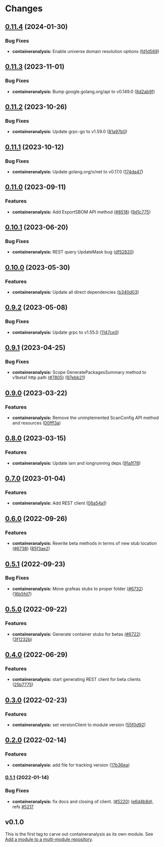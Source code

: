 # Changes

## [0.11.4](https://github.com/googleapis/google-cloud-go/compare/containeranalysis/v0.11.3...containeranalysis/v0.11.4) (2024-01-30)


### Bug Fixes

* **containeranalysis:** Enable universe domain resolution options ([fd1d569](https://github.com/googleapis/google-cloud-go/commit/fd1d56930fa8a747be35a224611f4797b8aeb698))

## [0.11.3](https://github.com/googleapis/google-cloud-go/compare/containeranalysis/v0.11.2...containeranalysis/v0.11.3) (2023-11-01)


### Bug Fixes

* **containeranalysis:** Bump google.golang.org/api to v0.149.0 ([8d2ab9f](https://github.com/googleapis/google-cloud-go/commit/8d2ab9f320a86c1c0fab90513fc05861561d0880))

## [0.11.2](https://github.com/googleapis/google-cloud-go/compare/containeranalysis/v0.11.1...containeranalysis/v0.11.2) (2023-10-26)


### Bug Fixes

* **containeranalysis:** Update grpc-go to v1.59.0 ([81a97b0](https://github.com/googleapis/google-cloud-go/commit/81a97b06cb28b25432e4ece595c55a9857e960b7))

## [0.11.1](https://github.com/googleapis/google-cloud-go/compare/containeranalysis/v0.11.0...containeranalysis/v0.11.1) (2023-10-12)


### Bug Fixes

* **containeranalysis:** Update golang.org/x/net to v0.17.0 ([174da47](https://github.com/googleapis/google-cloud-go/commit/174da47254fefb12921bbfc65b7829a453af6f5d))

## [0.11.0](https://github.com/googleapis/google-cloud-go/compare/containeranalysis/v0.10.1...containeranalysis/v0.11.0) (2023-09-11)


### Features

* **containeranalysis:** Add ExportSBOM API method ([#8518](https://github.com/googleapis/google-cloud-go/issues/8518)) ([9d1c775](https://github.com/googleapis/google-cloud-go/commit/9d1c7757ab28a4fe7dd58bffa3ccc651037b230b))

## [0.10.1](https://github.com/googleapis/google-cloud-go/compare/containeranalysis/v0.10.0...containeranalysis/v0.10.1) (2023-06-20)


### Bug Fixes

* **containeranalysis:** REST query UpdateMask bug ([df52820](https://github.com/googleapis/google-cloud-go/commit/df52820b0e7721954809a8aa8700b93c5662dc9b))

## [0.10.0](https://github.com/googleapis/google-cloud-go/compare/containeranalysis/v0.9.2...containeranalysis/v0.10.0) (2023-05-30)


### Features

* **containeranalysis:** Update all direct dependencies ([b340d03](https://github.com/googleapis/google-cloud-go/commit/b340d030f2b52a4ce48846ce63984b28583abde6))

## [0.9.2](https://github.com/googleapis/google-cloud-go/compare/containeranalysis/v0.9.1...containeranalysis/v0.9.2) (2023-05-08)


### Bug Fixes

* **containeranalysis:** Update grpc to v1.55.0 ([1147ce0](https://github.com/googleapis/google-cloud-go/commit/1147ce02a990276ca4f8ab7a1ab65c14da4450ef))

## [0.9.1](https://github.com/googleapis/google-cloud-go/compare/containeranalysis/v0.9.0...containeranalysis/v0.9.1) (2023-04-25)


### Bug Fixes

* **containeranalysis:** Scope GeneratePackagesSummary method to v1beta1 http path ([#7805](https://github.com/googleapis/google-cloud-go/issues/7805)) ([97ebb21](https://github.com/googleapis/google-cloud-go/commit/97ebb214c800a366c068dc7cab97d71e7150226d))

## [0.9.0](https://github.com/googleapis/google-cloud-go/compare/containeranalysis/v0.8.0...containeranalysis/v0.9.0) (2023-03-22)


### Features

* **containeranalysis:** Remove the unimplemented ScanConfig API method and resources ([00fff3a](https://github.com/googleapis/google-cloud-go/commit/00fff3a58bed31274ab39af575876dab91d708c9))

## [0.8.0](https://github.com/googleapis/google-cloud-go/compare/containeranalysis/v0.7.0...containeranalysis/v0.8.0) (2023-03-15)


### Features

* **containeranalysis:** Update iam and longrunning deps ([91a1f78](https://github.com/googleapis/google-cloud-go/commit/91a1f784a109da70f63b96414bba8a9b4254cddd))

## [0.7.0](https://github.com/googleapis/google-cloud-go/compare/containeranalysis/v0.6.0...containeranalysis/v0.7.0) (2023-01-04)


### Features

* **containeranalysis:** Add REST client ([06a54a1](https://github.com/googleapis/google-cloud-go/commit/06a54a16a5866cce966547c51e203b9e09a25bc0))

## [0.6.0](https://github.com/googleapis/google-cloud-go/compare/containeranalysis/v0.5.1...containeranalysis/v0.6.0) (2022-09-26)


### Features

* **containeranalysis:** Rewrite beta methods in terms of new stub location ([#6738](https://github.com/googleapis/google-cloud-go/issues/6738)) ([85f3ae2](https://github.com/googleapis/google-cloud-go/commit/85f3ae20a18b0a85157d5aedd1ffc5cf2c5714ce))

## [0.5.1](https://github.com/googleapis/google-cloud-go/compare/containeranalysis/v0.5.0...containeranalysis/v0.5.1) (2022-09-23)


### Bug Fixes

* **containeranalysis:** Move grafeas stubs to proper folder ([#6732](https://github.com/googleapis/google-cloud-go/issues/6732)) ([16b5fd7](https://github.com/googleapis/google-cloud-go/commit/16b5fd7c5e4ddd8028feca60c5780ca1d1af8532))

## [0.5.0](https://github.com/googleapis/google-cloud-go/compare/containeranalysis/v0.4.0...containeranalysis/v0.5.0) (2022-09-22)


### Features

* **containeranalysis:** Generate container stubs for betas ([#6722](https://github.com/googleapis/google-cloud-go/issues/6722)) ([3f1232b](https://github.com/googleapis/google-cloud-go/commit/3f1232b2aeaedfecfec3df0fa85c2f70227af2b1))

## [0.4.0](https://github.com/googleapis/google-cloud-go/compare/containeranalysis/v0.3.0...containeranalysis/v0.4.0) (2022-06-29)


### Features

* **containeranalysis:** start generating REST client for beta clients ([25b7775](https://github.com/googleapis/google-cloud-go/commit/25b77757c1e6f372e03bf99ab7461264bba48d26))

## [0.3.0](https://github.com/googleapis/google-cloud-go/compare/containeranalysis/v0.2.0...containeranalysis/v0.3.0) (2022-02-23)


### Features

* **containeranalysis:** set versionClient to module version ([55f0d92](https://github.com/googleapis/google-cloud-go/commit/55f0d92bf112f14b024b4ab0076c9875a17423c9))

## [0.2.0](https://github.com/googleapis/google-cloud-go/compare/containeranalysis/v0.1.1...containeranalysis/v0.2.0) (2022-02-14)


### Features

* **containeranalysis:** add file for tracking version ([17b36ea](https://github.com/googleapis/google-cloud-go/commit/17b36ead42a96b1a01105122074e65164357519e))

### [0.1.1](https://www.github.com/googleapis/google-cloud-go/compare/containeranalysis/v0.1.0...containeranalysis/v0.1.1) (2022-01-14)


### Bug Fixes

* **containeranalysis:** fix docs and closing of client. ([#5220](https://www.github.com/googleapis/google-cloud-go/issues/5220)) ([e6d4b8d](https://www.github.com/googleapis/google-cloud-go/commit/e6d4b8dd29a514bae202c66abd77817db9eb52c8)), refs [#5217](https://www.github.com/googleapis/google-cloud-go/issues/5217)

## v0.1.0

This is the first tag to carve out containeranalysis as its own module. See
[Add a module to a multi-module repository](https://github.com/golang/go/wiki/Modules#is-it-possible-to-add-a-module-to-a-multi-module-repository).

